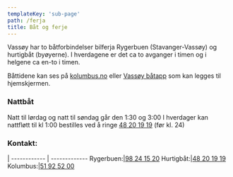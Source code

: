 ```yaml
---
templateKey: 'sub-page'
path: /ferja
title: Båt og ferje
---
```

Vassøy har to båtforbindelser bilferja Rygerbuen (Stavanger-Vassøy) og hurtigbåt (byøyerne).
I hverdagene er det ca to avganger i timen og i helgene ca en-to i timen.

Båttidene kan ses på [kolumbus.no](https://www.kolumbus.no/ruter/bat/byoyene/) eller [Vassøy båtapp](http://boat.tommyka.dk/) som kan legges til hjemskjermen.

### Nattbåt
Natt til lørdag og natt til søndag går den 1:30 og 3:00
I hverdager kan nattfløtt til kl 1:00 bestilles ved å ringe [48 20 19 19](tel:48201919) (før kl. 24)

### Kontakt:
 |
------------ | -------------
Rygerbuen:|[98 24 15 20](tel:98241520)
Hurtigbåt:|[48 20 19 19](tel:48201919)
Kolumbus:|[51 92 52 00](tel:51925200)
